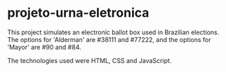 # projeto-urna-eletronica

This project simulates an electronic ballot box used in Brazilian elections. 
The options for 'Alderman' are #38111 and #77222, and the options for 'Mayor' are #90 and #84.

The technologies used were HTML, CSS and JavaScript.
